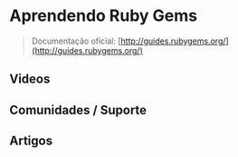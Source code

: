 # Aprendendo Ruby Gems

> Documentação oficial: [http://guides.rubygems.org/](http://guides.rubygems.org/)

## Videos

## Comunidades / Suporte

## Artigos